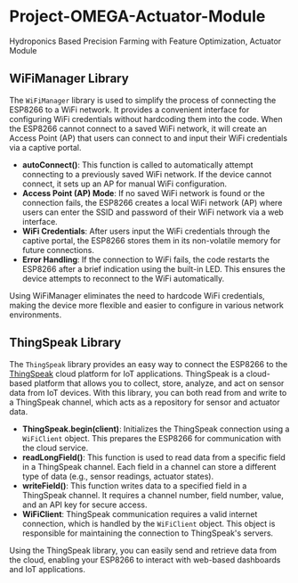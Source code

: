 # Project-OMEGA-Actuator-Module
Hydroponics Based Precision Farming with Feature Optimization, Actuator Module

<h2>WiFiManager Library</h2>
<p>
The <code>WiFiManager</code> library is used to simplify the process of connecting the ESP8266 to a WiFi network. It provides a convenient interface for configuring WiFi credentials without hardcoding them into the code. When the ESP8266 cannot connect to a saved WiFi network, it will create an Access Point (AP) that users can connect to and input their WiFi credentials via a captive portal.
</p>
<ul>
    <li><strong>autoConnect()</strong>: This function is called to automatically attempt connecting to a previously saved WiFi network. If the device cannot connect, it sets up an AP for manual WiFi configuration.</li>
    <li><strong>Access Point (AP) Mode</strong>: If no saved WiFi network is found or the connection fails, the ESP8266 creates a local WiFi network (AP) where users can enter the SSID and password of their WiFi network via a web interface.</li>
    <li><strong>WiFi Credentials</strong>: After users input the WiFi credentials through the captive portal, the ESP8266 stores them in its non-volatile memory for future connections.</li>
    <li><strong>Error Handling</strong>: If the connection to WiFi fails, the code restarts the ESP8266 after a brief indication using the built-in LED. This ensures the device attempts to reconnect to the WiFi automatically.</li>
</ul>

<p>Using WiFiManager eliminates the need to hardcode WiFi credentials, making the device more flexible and easier to configure in various network environments.</p>

<h2>ThingSpeak Library</h2>
<p>
The <code>ThingSpeak</code> library provides an easy way to connect the ESP8266 to the <a href="https://thingspeak.com/" target="_blank">ThingSpeak</a> cloud platform for IoT applications. ThingSpeak is a cloud-based platform that allows you to collect, store, analyze, and act on sensor data from IoT devices. With this library, you can both read from and write to a ThingSpeak channel, which acts as a repository for sensor and actuator data.
</p>
<ul>
    <li><strong>ThingSpeak.begin(client)</strong>: Initializes the ThingSpeak connection using a <code>WiFiClient</code> object. This prepares the ESP8266 for communication with the cloud service.</li>
    <li><strong>readLongField()</strong>: This function is used to read data from a specific field in a ThingSpeak channel. Each field in a channel can store a different type of data (e.g., sensor readings, actuator states).</li>
    <li><strong>writeField()</strong>: This function writes data to a specified field in a ThingSpeak channel. It requires a channel number, field number, value, and an API key for secure access.</li>
    <li><strong>WiFiClient</strong>: ThingSpeak communication requires a valid internet connection, which is handled by the <code>WiFiClient</code> object. This object is responsible for maintaining the connection to ThingSpeak's servers.</li>
</ul>

<p>Using the ThingSpeak library, you can easily send and retrieve data from the cloud, enabling your ESP8266 to interact with web-based dashboards and IoT applications.</p>
